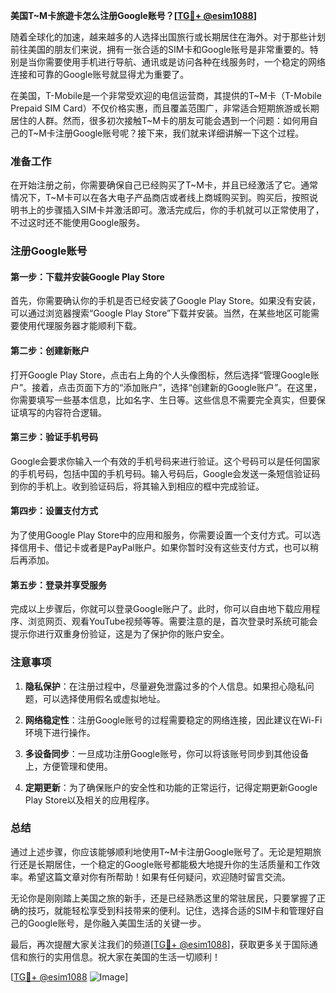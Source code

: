 **美国T~M卡旅遊卡怎么注册Google账号？[[TG💪+ @esim1088](https://t.me/s/esim1088)]**

随着全球化的加速，越来越多的人选择出国旅行或长期居住在海外。对于那些计划前往美国的朋友们来说，拥有一张合适的SIM卡和Google账号是非常重要的。特别是当你需要使用手机进行导航、通讯或是访问各种在线服务时，一个稳定的网络连接和可靠的Google账号就显得尤为重要了。

在美国，T-Mobile是一个非常受欢迎的电信运营商，其提供的T~M卡（T-Mobile Prepaid SIM Card）不仅价格实惠，而且覆盖范围广，非常适合短期旅游或长期居住的人群。然而，很多初次接触T~M卡的朋友可能会遇到一个问题：如何用自己的T~M卡注册Google账号呢？接下来，我们就来详细讲解一下这个过程。

### 准备工作

在开始注册之前，你需要确保自己已经购买了T~M卡，并且已经激活了它。通常情况下，T~M卡可以在各大电子产品商店或者线上商城购买到。购买后，按照说明书上的步骤插入SIM卡并激活即可。激活完成后，你的手机就可以正常使用了，不过这时还不能使用Google服务。

### 注册Google账号

#### 第一步：下载并安装Google Play Store

首先，你需要确认你的手机是否已经安装了Google Play Store。如果没有安装，可以通过浏览器搜索“Google Play Store”下载并安装。当然，在某些地区可能需要使用代理服务器才能顺利下载。

#### 第二步：创建新账户

打开Google Play Store，点击右上角的个人头像图标，然后选择“管理Google账户”。接着，点击页面下方的“添加账户”，选择“创建新的Google账户”。在这里，你需要填写一些基本信息，比如名字、生日等。这些信息不需要完全真实，但要保证填写的内容符合逻辑。

#### 第三步：验证手机号码

Google会要求你输入一个有效的手机号码来进行验证。这个号码可以是任何国家的手机号码，包括中国的手机号码。输入号码后，Google会发送一条短信验证码到你的手机上。收到验证码后，将其输入到相应的框中完成验证。

#### 第四步：设置支付方式

为了使用Google Play Store中的应用和服务，你需要设置一个支付方式。可以选择信用卡、借记卡或者是PayPal账户。如果你暂时没有这些支付方式，也可以稍后再添加。

#### 第五步：登录并享受服务

完成以上步骤后，你就可以登录Google账户了。此时，你可以自由地下载应用程序、浏览网页、观看YouTube视频等等。需要注意的是，首次登录时系统可能会提示你进行双重身份验证，这是为了保护你的账户安全。

### 注意事项

1. **隐私保护**：在注册过程中，尽量避免泄露过多的个人信息。如果担心隐私问题，可以选择使用假名或虚拟地址。
   
2. **网络稳定性**：注册Google账号的过程需要稳定的网络连接，因此建议在Wi-Fi环境下进行操作。

3. **多设备同步**：一旦成功注册Google账号，你可以将该账号同步到其他设备上，方便管理和使用。

4. **定期更新**：为了确保账户的安全性和功能的正常运行，记得定期更新Google Play Store以及相关的应用程序。

### 总结

通过上述步骤，你应该能够顺利地使用T~M卡注册Google账号了。无论是短期旅行还是长期居住，一个稳定的Google账号都能极大地提升你的生活质量和工作效率。希望这篇文章对你有所帮助！如果有任何疑问，欢迎随时留言交流。

无论你是刚刚踏上美国之旅的新手，还是已经熟悉这里的常驻居民，只要掌握了正确的技巧，就能轻松享受到科技带来的便利。记住，选择合适的SIM卡和管理好自己的Google账号，是你融入美国生活的关键一步。

最后，再次提醒大家关注我们的频道[[TG💪+ @esim1088](https://t.me/s/esim1088)]，获取更多关于国际通信和旅行的实用信息。祝大家在美国的生活一切顺利！

[[TG💪+ @esim1088](https://t.me/s/esim1088) ![Image](https://i.postimg.cc/4NQfJmqS/Snipaste-2025-05-13-00-14-12.png)]